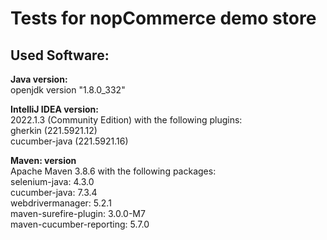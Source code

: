 # Tests for nopCommerce demo store  

## Used Software:  
**Java version:**    
openjdk version "1.8.0_332"  

**IntelliJ IDEA version:**  
 2022.1.3 (Community Edition)  with the following plugins:  
    gherkin (221.5921.12)  
    cucumber-java (221.5921.16)  
      
**Maven: version**  
Apache Maven 3.8.6 with the following packages:  
selenium-java: 4.3.0  
cucumber-java: 7.3.4  
webdrivermanager: 5.2.1  
maven-surefire-plugin: 3.0.0-M7  
maven-cucumber-reporting: 5.7.0  
  
